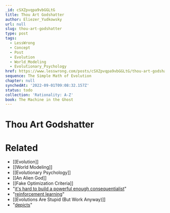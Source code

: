 ```yaml
---
_id: cSXZpvqpa9vbGGLtG
title: Thou Art Godshatter
author: Eliezer_Yudkowsky
url: null
slug: thou-art-godshatter
type: post
tags:
  - LessWrong
  - Concept
  - Post
  - Evolution
  - World_Modeling
  - Evolutionary_Psychology
href: https://www.lesswrong.com/posts/cSXZpvqpa9vbGGLtG/thou-art-godshatter
sequence: The Simple Math of Evolution
chapter: null
synchedAt: '2022-09-01T09:08:32.157Z'
status: todo
collection: 'Rationality: A-Z'
book: The Machine in the Ghost
---
```


# Thou Art Godshatter


# Related

- [[Evolution]]
- [[World Modeling]]
- [[Evolutionary Psychology]]
- [[An Alien God]]
- [[Fake Optimization Criteria]]
- "[it's hard to build a powerful enough consequentialist](https://www.lesswrong.com/lw/l2/protein_reinforcement_and_dna_consequentialism/)"
- "[reinforcement learning](https://www.lesswrong.com/lw/l2/protein_reinforcement_and_dna_consequentialism/)"
- [[Evolutions Are Stupid (But Work Anyway)]]
- "[depicts](https://www.lesswrong.com/lw/k9/the_logical_fallacy_of_generalization_from/)"